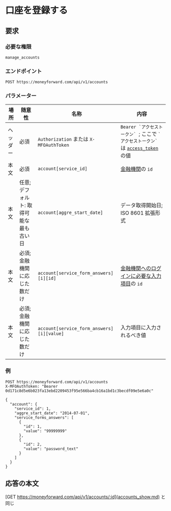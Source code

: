 # 口座を登録する

## 要求

### 必要な権限

`manage_accounts`

### エンドポイント

```
POST https://moneyforward.com/api/v1/accounts
```

### パラメーター

| 場所     | 随意性                                 | 名称                                      | 内容                                                                                                 |
| -------- | -------------------------------------- | ----------------------------------------- | ---------------------------------------------------------------------------------------------------- |
| ヘッダー | 必須                                   | `Authorization` または `X-MFOAuthToken`   | `` Bearer `アクセストークン`  ``; ここで `` `アクセストークン` `` は [`access_token`](token.md) の値 |
| 本文     | 必須                                   | `account[service_id]`                     | [金融機関](services_index.md)の `id`                                                                 |
| 本文     | 任意; デフォルト: 取得可能な最も古い日 | `account[aggre_start_date]`               | データ取得開始日; ISO 8601 拡張形式                                                                  |
| 本文     | 必須; 金融機関に応じた数だけ           | `account[service_form_answers][i][id]`    | [金融機関へのログインに必要な入力項目](services_show.md)の `id`                                      |
| 本文     | 必須; 金融機関に応じた数だけ           | `account[service_form_answers][i][value]` | 入力項目に入力されるべき値                                                                           |

### 例

```
POST https://moneyforward.com/api/v1/accounts
X-MFOAuthToken: "Bearer 0d171c8d5e6b023fa13ebd2209453f95e566ba4cb16a1bd1c3becdf09e5e6a0c"

{
  "account": {
    "service_id": 1,
    "aggre_start_date": "2014-07-01",
    "service_forms_answers": [
      {
        "id": 1,
        "value": "99999999"
      },
      {
        "id": 2,
        "value": "password_text"
      }
    ]
  }
}
```

## 応答の本文

[GET https://moneyforward.com/api/v1/accounts/:id](accounts_show.md) と同じ
